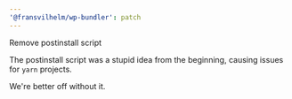 ```yaml
---
'@fransvilhelm/wp-bundler': patch
---
```


Remove postinstall script

The postinstall script was a stupid idea from the beginning, causing issues for `yarn` projects.

We're better off without it.
